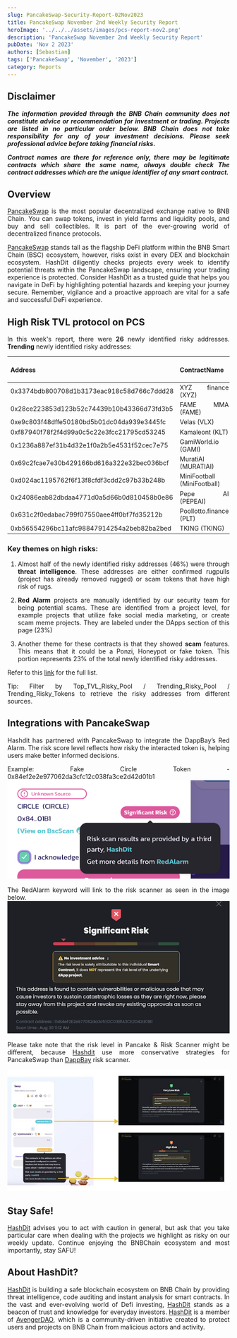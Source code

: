 ```yaml
---
slug: PancakeSwap-Security-Report-02Nov2023
title: PancakeSwap November 2nd Weekly Security Report
heroImage: '../../../assets/images/pcs-report-nov2.png'
description: 'PancakeSwap November 2nd Weekly Security Report'
pubDate: 'Nov 2 2023'
authors: [Sebastian]
tags: ['PancakeSwap', 'November', '2023']
category: Reports
---
```

<div align="justify">

## Disclaimer 


***The information provided through the BNB Chain community does not constitute advice or recommendation for investment or trading. Projects are listed in no particular order below. BNB Chain does not take responsibility for any of your investment decisions. Please seek professional advice before taking financial risks.***

***Contract names are there for reference only, there may be legitimate contracts which share the same name, always double check The contract addresses which are the unique identifier of any smart contract.***

## Overview
[PancakeSwap](https://pancakeswap.finance/) is the most popular decentralized exchange native to BNB Chain. You can swap tokens, invest in yield farms and liquidity pools, and buy and sell collectibles. It is part of the ever-growing world of decentralized finance protocols. 

[PancakeSwap](https://pancakeswap.finance/) stands tall as the flagship DeFi platform within the BNB Smart Chain (BSC) ecosystem, however, risks exist in every DEX and blockchain ecosystem. HashDit diligently checks projects every week to identify potential threats within the PancakeSwap landscape, ensuring your trading experience is protected. Consider HashDit as a trusted guide that helps you navigate in DeFi by highlighting potential hazards and keeping your journey secure. Remember, vigilance and a proactive approach are vital for a safe and successful DeFi experience.

## High Risk TVL protocol on PCS

In this week's report, there were **26** newly identified risky addresses.
**Trending** newly identified risky addresses: 

| Address      | 	ContractName |	Weekly Active Transactions |
| ----------- | 	----------- |	----------- |
|0x3374bdb800708d1b3173eac918c58d766c7ddd28|	XYZ finance (XYZ)|	598|
|0x28ce223853d123b52c74439b10b43366d73fd3b5|	FAME MMA (FAME)|	353|
|0xe9c803f48dffe50180bd5b01dc04da939e3445fc|	Velas (VLX)|	269|
|0xf87940f78f2f4d99a0c5c22e3fcc21795cd53245|	Kamaleont (KLT)|	225|
|0x1236a887ef31b4d32e1f0a2b5e4531f52cec7e75|	GamiWorld.io (GAMI)|	117|
|0x69c2fcae7e30b429166bd616a322e32bec036bcf|	MuratiAI (MURATIAI)|	91|
|0xd024ac1195762f6f13f8cfdf3cdd2c97b33b248b|	MiniFootball (MiniFootball)|	85|
|0x24086eab82dbdaa4771d0a5d66b0d810458b0e86|	Pepe AI (PEPEAI)|	82|
|0x631c2f0edabac799f07550aee4ff0bf7fd35212b|	Poollotto.finance (PLT)|	68|
|0xb56554296bc11afc98847914254a2beb82ba2bed|	TKING (TKING)|	48|

### Key themes on high risks:

1. Almost half of the newly identified risky addresses (46%) were through **threat intelligence**. These addresses are either confirmed rugpulls (project has already removed rugged) or scam tokens that have high risk of rugs. 

2. **Red Alarm** projects are manually identified by our security team for being potential scams. These are identified from a project level, for example projects that utilize fake social media marketing, or create scam meme projects. They are labeled under the DApps section of this page (23%)

3. Another theme for these contracts is that they showed **scam** features. This means that it could be a Ponzi, Honeypot or fake token. This portion represents 23% of the total newly identified risky addresses.

Refer to this [link](https://github.com/hashdit/hashdit/blob/main/gitbook_source_code/data/11022023_most_popular_risky_address.csv) for the full list.

Tip: Filter by Top_TVL_Risky_Pool / Trending_Risky_Pool / Trending_Risky_Tokens to retrieve the risky addresses from different sources.

## Integrations with PancakeSwap
Hashdit has partnered with PancakeSwap to integrate the DappBay’s Red Alarm. The risk score level reflects how risky the interacted token is, helping users make better informed decisions.


Example: Fake Circle Token - 0x84ef2e2e977062da3cfc12c038fa3ce2d42d01b1
![IMG-1](../2023-08-31/1.png)

The RedAlarm keyword will link to the risk scanner as seen in the image below.
![IMG-2](../2023-08-31/2.png)

Please take note that the risk level in Pancake & Risk Scanner might be different, because [Hashdit](https://www.hashdit.io/en) use more conservative strategies for PancakeSwap than [DappBay](https://dappbay.bnbchain.org/) risk scanner.

![IMG-3](../2023-08-31/3.jpeg)

## Stay Safe!
[HashDit](https://www.hashdit.io/en) advises you to act with caution in general, but ask that you take particular care when dealing with the projects we highlight as risky on our weekly update. Continue enjoying the BNBChain ecosystem and most importantly, stay SAFU!

## About HashDit?
[HashDit](https://www.hashdit.io/en) is building a safe blockchain ecosystem on BNB Chain by providing threat intelligence, code auditing and instant analysis for smart contracts. In the vast and ever-evolving world of Defi investing, [HashDit](https://www.hashdit.io/en) stands as a beacon of trust and knowledge for everyday investors.  [HashDit](https://www.hashdit.io/en) is a member of [AvengerDAO](https://www.bnbchain.org/en/blog/introducing-avengerdao-the-security-initiative-protecting-users-from-malicious-actors/), which is a community-driven initiative created to protect users and projects on BNB Chain from malicious actors and activity.

</div>